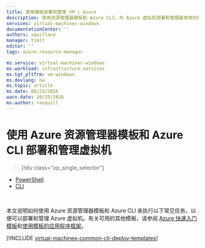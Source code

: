 ```yaml
---
title: 使用模板部署和管理 VM | Azure
description: 使用资源管理器模板和 Azure CLI，为 Azure 虚拟机部署和管理最常用的配置。
services: virtual-machines-windows
documentationCenter: ''
authors: squillace
manager: timlt
editor: ''
tags: azure-resource-manager

ms.service: virtual-machines-windows
ms.workload: infrastructure-services
ms.tgt_pltfrm: vm-windows
ms.devlang: na
ms.topic: article
ms.date: 08/23/2016
wacn.date: 10/25/2016
ms.author: rasquill
---
```


# 使用 Azure 资源管理器模板和 Azure CLI 部署和管理虚拟机

> [!div class="op_single_selector"]
 - [PowerShell](./virtual-machines-windows-ps-manage.md)		
 - [CLI](./virtual-machines-windows-cli-deploy-templates.md)		

<br/> 

本文说明如何使用 Azure 资源管理器模板和 Azure CLI 来执行以下常见任务，以便可以部署和管理 Azure 虚拟机。有关可用的其他模板，请参阅 [Azure 快速入门模板](https://github.com/Azure/azure-quickstart-templates/)和[使用模板的应用程序框架](./virtual-machines-windows-app-frameworks.md)。

[!INCLUDE [virtual-machines-common-cli-deploy-templates](../../includes/virtual-machines-common-cli-deploy-templates.md)]

<!---HONumber=Mooncake_0411_2016-->